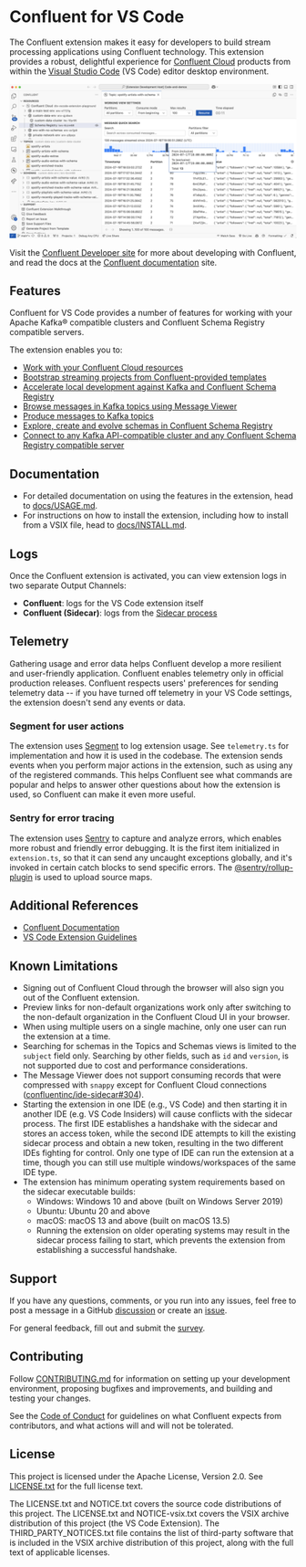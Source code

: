 # Confluent for VS Code

The Confluent extension makes it easy for developers to build stream processing applications using
Confluent technology. This extension provides a robust, delightful experience for
[Confluent Cloud](https://confluent.cloud/) products from within the
[Visual Studio Code](https://code.visualstudio.com/) (VS Code) editor desktop environment.

![](resources/readme-screenshot-light.png)

Visit the [Confluent Developer site](https://developer.confluent.io/) for more about developing with
Confluent, and read the docs at the [Confluent documentation](https://docs.confluent.io/) site.

## Features

Confluent for VS Code provides a number of features for working with your Apache Kafka® compatible 
clusters and Confluent Schema Registry compatible servers.

The extension enables you to:

- [Work with your Confluent Cloud resources](./docs/USAGE.md#work-with-your-confluent-cloud-resources)
- [Bootstrap streaming projects from Confluent-provided templates](./docs/USAGE.md#bootstrap-streaming-projects-from-confluent-provided-templates)
- [Accelerate local development against Kafka and Confluent Schema Registry](./docs/USAGE.md#accelerate-local-development-against-kafka-and-confluent-schema-registry)
- [Browse messages in Kafka topics using Message Viewer](./docs/USAGE.md#browse-messages-in-kafka-topics-using-message-viewer)
- [Produce messages to Kafka topics](./docs/USAGE.md#produce-messages-to-kafka-topics)
- [Explore, create and evolve schemas in Confluent Schema Registry](./docs/USAGE.md#explore-create-and-evolve-schemas-in-confluent-schema-registry)
- [Connect to any Kafka API-compatible cluster and any Confluent Schema Registry compatible server](./docs/USAGE.md#connect-to-any-kafka-api-compatible-cluster-and-any-confluent-schema-registry-api-compatible-server)

## Documentation

- For detailed documentation on using the features in the extension, head to [docs/USAGE.md](./docs/USAGE.md).
- For instructions on how to install the extension, including how to install from a VSIX file, head to [docs/INSTALL.md](./docs/INSTALL.md).
<!-- - For troubleshooting, head to [docs/TROUBLESHOOTING.md](./docs/TROUBLESHOOTING.md) -->

## Logs

Once the Confluent extension is activated, you can view extension logs in two separate Output
Channels:

- **Confluent**: logs for the VS Code extension itself
- **Confluent (Sidecar)**: logs from the
  [Sidecar process](https://github.com/confluentinc/ide-sidecar)

## Telemetry

Gathering usage and error data helps Confluent develop a more resilient and user-friendly
application. Confluent enables telemetry only in official production releases. Confluent respects
users' preferences for sending telemetry data -- if you have turned off telemetry in your VS Code
settings, the extension doesn't send any events or data.

### Segment for user actions

The extension uses [Segment](https://segment.com/) to log extension usage. See `telemetry.ts` for
implementation and how it is used in the codebase. The extension sends events when you perform major
actions in the extension, such as using any of the registered commands. This helps Confluent see what
commands are popular and helps to answer other questions about how the extension is used, so
Confluent can make it even more useful.

### Sentry for error tracing

The extension uses [Sentry](https://sentry.io) to capture and analyze errors, which enables more
robust and friendly error debugging. It is the first item initialized in `extension.ts`, so that it
can send any uncaught exceptions globally, and it's invoked in certain catch blocks to send specific
errors. The [@sentry/rollup-plugin](#) is used to upload source maps.

## Additional References

- [Confluent Documentation](https://docs.confluent.io/index.html)
- [VS Code Extension Guidelines](https://code.visualstudio.com/api/references/extension-guidelines)

## Known Limitations

- Signing out of Confluent Cloud through the browser will also sign you out of the Confluent
  extension.
- Preview links for non-default organizations work only after switching to the non-default
  organization in the Confluent Cloud UI in your browser.
- When using multiple users on a single machine, only one user can run the extension at a time.
- Searching for schemas in the Topics and Schemas views is limited to the `subject` field only.
  Searching by other fields, such as `id` and `version`, is not supported due to cost and
  performance considerations.
- The Message Viewer does not support consuming records that were compressed with `snappy` except
  for Confluent Cloud connections
  ([confluentinc/ide-sidecar#304](https://github.com/confluentinc/ide-sidecar/issues/304)).
- Starting the extension in one IDE (e.g., VS Code) and then starting it in another IDE (e.g. VS
  Code Insiders) will cause conflicts with the sidecar process. The first IDE establishes a
  handshake with the sidecar and stores an access token, while the second IDE attempts to kill the
  existing sidecar process and obtain a new token, resulting in the two different IDEs fighting for
  control. Only one type of IDE can run the extension at a time, though you can still use multiple
  windows/workspaces of the same IDE type.
- The extension has minimum operating system requirements based on the sidecar executable builds:
  - Windows: Windows 10 and above (built on Windows Server 2019)
  - Ubuntu: Ubuntu 20 and above
  - macOS: macOS 13 and above (built on macOS 13.5)
  - Running the extension on older operating systems may result in the sidecar process failing to
    start, which prevents the extension from establishing a successful handshake.

## Support

If you have any questions, comments, or you run into any issues, feel free to post a message in a
GitHub [discussion](https://github.com/confluentinc/vscode/discussions) or create an
[issue](https://github.com/confluentinc/vscode/issues).

For general feedback, fill out and submit the [survey](https://www.surveymonkey.com/r/NYVKQD6).

## Contributing

Follow [CONTRIBUTING.md](./docs/CONTRIBUTING.md) for information on setting up your development
environment, proposing bugfixes and improvements, and building and testing your changes.

See the [Code of Conduct](/CODE_OF_CONDUCT.md) for guidelines on what Confluent expects from
contributors, and what actions will and will not be tolerated.

## License

This project is licensed under the Apache License, Version 2.0. See [LICENSE.txt](/LICENSE.txt) for
the full license text.

The LICENSE.txt and NOTICE.txt covers the source code distributions of this project. The LICENSE.txt
and NOTICE-vsix.txt covers the VSIX archive distribution of this project (the VS Code Extension).
The THIRD_PARTY_NOTICES.txt file contains the list of third-party software that is included in the
VSIX archive distribution of this project, along with the full text of applicable licenses.
